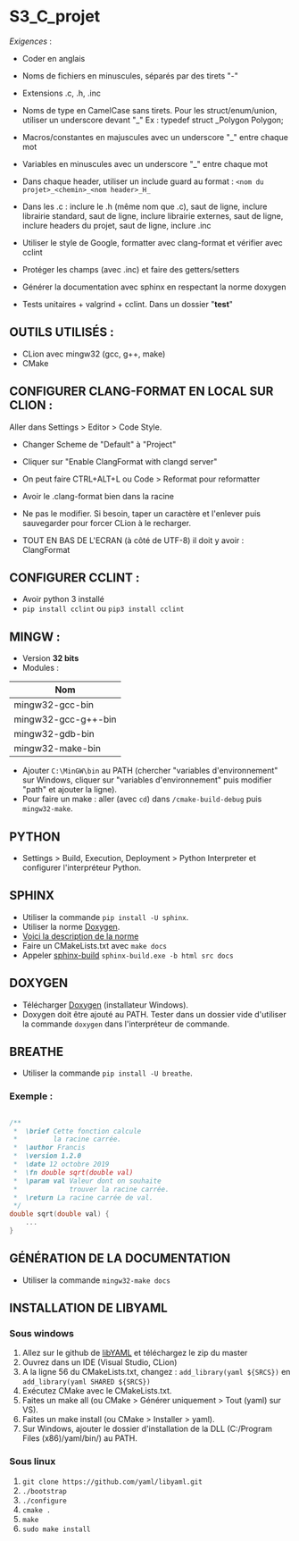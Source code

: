# S3_C_projet
_Exigences_ :
- Coder en anglais

- Noms de fichiers en minuscules, séparés par des tirets "-"
- Extensions .c, .h, .inc

- Noms de type en CamelCase sans tirets. Pour les struct/enum/union, utiliser un underscore devant "_"
  Ex : typedef struct _Polygon Polygon;

- Macros/constantes en majuscules avec un underscore "_" entre chaque mot

- Variables en minuscules avec un underscore "_" entre chaque mot

- Dans chaque header, utiliser un include guard au format :
           `<nom du projet>_<chemin>_<nom header>_H_`

- Dans les .c : inclure le .h (même nom que .c), saut de ligne, inclure librairie standard, saut de ligne, inclure librairie externes, saut de ligne, inclure headers du projet, saut de ligne, inclure .inc

- Utiliser le style de Google, formatter avec clang-format et vérifier avec cclint

- Protéger les champs (avec .inc) et faire des getters/setters

- Générer la documentation avec sphinx en respectant la norme doxygen

- Tests unitaires + valgrind + cclint. Dans un dossier "**test**"

## OUTILS UTILISÉS :
- CLion avec mingw32 (gcc, g++, make)
- CMake

## CONFIGURER CLANG-FORMAT EN LOCAL SUR CLION :
Aller dans Settings > Editor > Code Style.
- Changer Scheme de "Default" à "Project"
- Cliquer sur "Enable ClangFormat with clangd server"
- On peut faire CTRL+ALT+L ou Code > Reformat pour reformatter

- Avoir le .clang-format bien dans la racine
- Ne pas le modifier. Si besoin, taper un caractère et l'enlever puis sauvegarder pour forcer CLion à le recharger.
- TOUT EN BAS DE L'ECRAN (à côté de UTF-8) il doit y avoir : ClangFormat

## CONFIGURER CCLINT :
- Avoir python 3 installé
- `pip install cclint` ou `pip3 install cclint`

## MINGW :
- Version **32 bits**
- Modules :

| Nom                 |
|---------------------|
| mingw32-gcc-bin     |
| mingw32-gcc-g++-bin |
| mingw32-gdb-bin     |
| mingw32-make-bin    |

- Ajouter `C:\MinGW\bin` au PATH (chercher "variables d'environnement" sur Windows, cliquer sur "variables d'environnement" puis modifier "path" et ajouter la ligne).
- Pour faire un make : aller (avec `cd`) dans `/cmake-build-debug` puis `mingw32-make`.

## PYTHON
- Settings > Build, Execution, Deployment > Python Interpreter et configurer l'interpréteur Python.

## SPHINX
- Utiliser la commande `pip install -U sphinx`.
- Utiliser la norme [Doxygen](http://www.doxygen.nl/manual/docblocks.html).
- [Voici la description de la norme](https://franckh.developpez.com/tutoriels/outils/doxygen/)
- Faire un CMakeLists.txt avec `make docs`
- Appeler [sphinx-build](https://www.sphinx-doc.org/en/master/man/sphinx-build.html)
    `sphinx-build.exe -b html src docs`
## DOXYGEN
- Télécharger [Doxygen](http://www.doxygen.nl/download.html) (installateur Windows).
- Doxygen doit être ajouté au PATH. Tester dans un dossier vide d'utiliser la commande `doxygen` dans
    l'interpréteur de commande.

## BREATHE
- Utiliser la commande `pip install -U breathe`.

### Exemple :
```c

/**
 *  \brief Cette fonction calcule
 *         la racine carrée.
 *  \author Francis
 *  \version 1.2.0
 *  \date 12 octobre 2019
 *  \fn double sqrt(double val)
 *  \param val Valeur dont on souhaite
 *             trouver la racine carrée.
 *  \return La racine carrée de val.
 */
double sqrt(double val) {
    ...
}
```

## GÉNÉRATION DE LA DOCUMENTATION
- Utiliser la commande `mingw32-make docs`

## INSTALLATION DE LIBYAML

### Sous windows
1. Allez sur le github de [libYAML](https://github.com/yaml/libyaml/) et téléchargez le zip du master
2. Ouvrez dans un IDE (Visual Studio, CLion)
3. A la ligne 56 du CMakeLists.txt, changez :
    `add_library(yaml ${SRCS})`
    en
    `add_library(yaml SHARED ${SRCS})`
4. Exécutez CMake avec le CMakeLists.txt.
5. Faites un make all (ou CMake > Générer uniquement > Tout (yaml) sur VS).
6. Faites un make install (ou CMake > Installer > yaml).
7. Sur Windows, ajouter le dossier d'installation de la DLL (C:/Program Files (x86)/yaml/bin/) au PATH.

### Sous linux
1. ``git clone https://github.com/yaml/libyaml.git``
2. ``./bootstrap``
3. ``./configure ``
4. ``cmake . ``
5. ``make ``
6. ``sudo make install``
 